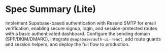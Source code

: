 # Spec Summary (Lite)

Implement Supabase-based authentication with Resend SMTP for email verification, enabling secure signup, login, and session-protected routes with a basic authenticated dashboard. Configure the sending domain (SPF/DKIM/DMARC), integrate `@supabase/auth-ui-react`, add route guards and session helpers, and deploy the full flow to production.
